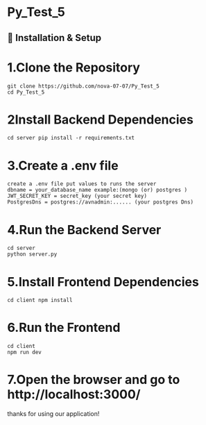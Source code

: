 # Py_Test_5

## 🚀 Installation & Setup

# 1.Clone the Repository
    git clone https://github.com/nova-07-07/Py_Test_5
    cd Py_Test_5

# 2Install Backend Dependencies
    cd server pip install -r requirements.txt

# 3.Create a .env file
    create a .env file put values to runs the server
    dbname = your_database_name example:(mongo (or) postgres )
    JWT_SECRET_KEY = secret_key (your secret key)
    PostgresDns = postgres://avnadmin:...... (your postgres Dns)


# 4.Run the Backend Server
    cd server 
    python server.py

# 5.Install Frontend Dependencies
    cd client npm install

# 6.Run the Frontend
    cd client 
    npm run dev

# 7.Open the browser and go to http://localhost:3000/

thanks for using our application!